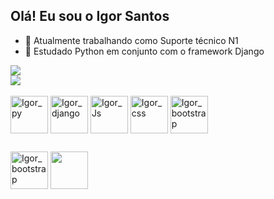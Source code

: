 ## Olá! Eu sou o Igor Santos

- 🔭 Atualmente trabalhando como Suporte técnico N1
- 🌱 Estudado Python em conjunto com o framework Django


<div>
    <a href="https://github.com/igorsantos8888">
    <img align="center" src="https://github-readme-stats.vercel.app/api/?username=igorsantos8888&&show_icons=true&theme=dark&include_all_commit=true" />
  </a><br>
  <a href="https://github.com/anuraghazra/convoychat">
    <img align="center" src="https://github-readme-stats.vercel.app/api/top-langs/?username=igorsantos8888&theme=dark&layout=compact&langs_count=16" />
  </a>
</div>

<div style="display: inline_block"><br>
  <img align="center" alt="Igor_py" height="60" width="60" src="https://img.icons8.com/dusk/128/000000/python.png">
  <img align="center" alt="Igor_django" height="60" width="60" src="https://img.icons8.com/color/144/000000/django.png">
  <img align="center" alt="Igor_Js" height="60" width="60" src="https://img.icons8.com/dusk/128/000000/javascript.png">
  <img align="center" alt="Igor_css" height="60" width="60" src="https://img.icons8.com/dusk/128/000000/css3.png">
  <img align="center" alt="Igor_bootstrap" height="60" width="60" src="https://img.icons8.com/color/144/000000/bootstrap.png">
</div>

##

<div>
  <a href="https://www.linkedin.com/in/igor-santos-a22569140/" target="_blank"><img align="center" alt="Igor_bootstrap" height="60" width="60" src="https://img.icons8.com/office/160/000000/linkedin.png" target="_blank"></a>
  <a href="mailto:igorsantos888@gmail.com" target="_blank"><img align="center" height="60" width="60" src="https://img.icons8.com/dusk/64/000000/gmail-login.png" target="_blank"></a>
</div>

